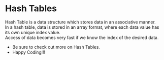 # Hash Tables
Hash Table is a data structure which stores data in an associative manner.<br>
In a hash table, data is stored in an array format, where each data value has its own unique index value.<br>
Access of data becomes very fast if we know the index of the desired data.<br>

* Be sure to check out more on Hash Tables.<br>
* Happy Coding!!!
